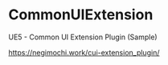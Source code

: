 # CommonUIExtension
UE5 - Common UI Extension Plugin (Sample)

https://negimochi.work/cui-extension_plugin/
